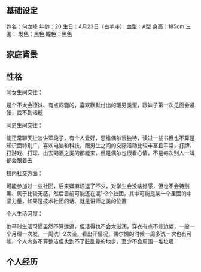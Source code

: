 ## 基础设定

姓名：何龙峰
年龄：20
生日：4月23日（白羊座）
血型：A型
身高：185cm
三围：
发色：黑色
瞳色：黑色



## 家庭背景







## 性格



同女生间交往：

是个不太会撩妹、有点闷骚的，喜欢默默付出的暖男类型，跟妹子第一次见面会紧张，找不到话题



同男生间交往：

能正常聊天扯淡讲荤段子，有个人爱好，思维偶尔很独特，读过一些书但也不算是知识面特别广，喜欢电脑和科技，跟男生之间的交际活动比较丰富且平常，打牌、打游戏、打球、出去喝酒之类的都能来，但是偶尔也很看心情，不是每次别人一叫都会跟着去



校内社交方面：

可能参加过一些社团，后来嫌麻烦退了不少，对学生会没啥好感，但也不会特别黑、属于比较无感，然后目前可能还在混1-2个社团，其中可能是某一个里面的中坚力量，如果是技术社团的话、就是讲师之类的位置



个人生活习惯：

他平时生活习惯虽然不算邋遢，但活得也不会太滋润，穿衣有点不修边幅，一般一个月理一次发，一周洗1-2次澡，看出汗情况，偶尔懒的时候一周多洗一次也有可能，个人内务不算整洁但也到不了脏乱差的地步，至少不会周围一堆垃圾



## 个人经历
